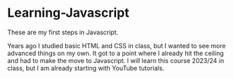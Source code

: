 # Learning-Javascript
These are my first steps in Javascript.

Years ago I studied basic HTML and CSS in class, but I wanted to see more advanced things on my own. It got to a point where I already hit the ceiling and had to make the move to Javascript. I will learn this course 2023/24 in class, but I am already starting with YouTube tutorials.
